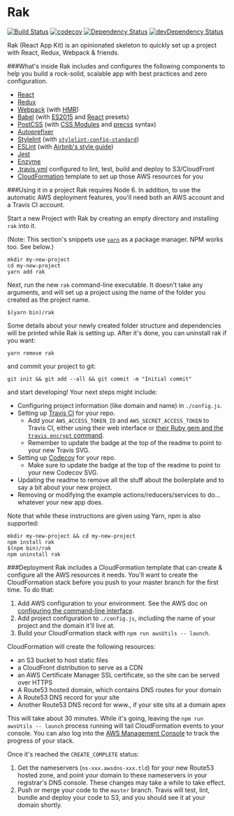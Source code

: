 # Rak

[![Build Status](https://travis-ci.org/bjacobel/rak.svg?branch=master)](https://travis-ci.org/bjacobel/rak) [![codecov](https://codecov.io/gh/bjacobel/rak/branch/master/graph/badge.svg)](https://codecov.io/gh/bjacobel/rak) [![Dependency Status](https://david-dm.org/bjacobel/rak.svg)](https://david-dm.org/bjacobel/rak) [![devDependency Status](https://david-dm.org/bjacobel/rak/dev-status.svg)](https://david-dm.org/bjacobel/rak?type=dev)

Rak (React App Kit) is an opinionated skeleton to quickly set up a project with React, Redux, Webpack & friends.

###What's inside
Rak includes and configures the following components to help you build a rock-solid, scalable app with best practices and zero configuration.

  - [React](https://facebook.github.io/react/)
  - [Redux](http://redux.js.org/)
  - [Webpack](https://webpack.github.io/) (with [HMR](https://webpack.github.io/docs/hot-module-replacement.html))
  - [Babel](https://babeljs.io/) (with [ES2015](http://babeljs.io/docs/plugins/preset-es2015/) and [React](http://babeljs.io/docs/plugins/preset-react/) presets)
  - [PostCSS](http://postcss.org/) (with [CSS Modules](https://github.com/css-modules/css-modules) and [precss](https://github.com/jonathantneal/precss) syntax)
  - [Autoprefixer](https://github.com/postcss/autoprefixer)
  - [Stylelint](http://stylelint.io/) (with [`stylelint-config-standard`](https://github.com/stylelint/stylelint-config-standard))
  - [ESLint](http://eslint.org/) (with [Airbnb's style guide](http://airbnb.io/javascript/))
  - [Jest](https://facebook.github.io/jest/)
  - [Enzyme](http://airbnb.io/enzyme/)
  - [.travis.yml](https://docs.travis-ci.com/user/customizing-the-build) configured to lint, test, build and deploy to S3/CloudFront
  - [CloudFormation](https://aws.amazon.com/cloudformation/) template to set up those AWS resources for you

###Using it in a project
Rak requires Node 6. In addition, to use the automatic AWS deployment features, you'll need both an AWS account and a Travis CI account.

Start a new Project with Rak by creating an empty directory and installing `rak` into it.

(Note: This section's snippets use [`yarn`](https://yarnpkg.com) as a package manager. NPM works too. See below.)

    mkdir my-new-project
    cd my-new-project
    yarn add rak

Next, run the new `rak` command-line executable. It doesn't take any arguments, and will set up a project using the name of the folder you created as the project name.

    $(yarn bin)/rak

Some details about your newly created folder structure and dependencies will be printed while Rak is setting up. After it's done, you can uninstall rak if you want:

    yarn remove rak

and commit your project to git:

    git init && git add --all && git commit -m "Initial commit"

and start developing! Your next steps might include:

- Configuring project information (like domain and name) in `./config.js`.
- Setting up [Travis CI](https://travis-ci.org) for your repo.
  - Add your `AWS_ACCESS_TOKEN_ID` and `AWS_SECRET_ACCESS_TOKEN` to Travis CI, either using their web interface or [their Ruby gem and the `travis encrypt` command](https://docs.travis-ci.com/user/environment-variables/).
  - Remember to update the badge at the top of the readme to point to your new Travis SVG.
- Setting up [Codecov](https://codecov.io) for your repo.
  - Make sure to update the badge at the top of the readme to point to your new Codecov SVG.
- Updating the readme to remove all the stuff about the boilerplate and to say a bit about your new project.
- Removing or modifying the example actions/reducers/services to do... whatever your new app does.

Note that while these instructions are given using Yarn, npm is also supported:

    mkdir my-new-project && cd my-new-project
    npm install rak
    $(npm bin)/rak
    npm uninstall rak

###Deployment
Rak includes a CloudFormation template that can create & configure all the AWS resources it needs. You'll want to create the CloudFormation stack before you push to your master branch for the first time. To do that:

1. Add AWS configuration to your environment. See the AWS doc on [configuring the command-line interface](http://docs.aws.amazon.com/cli/latest/userguide/cli-chap-getting-started.html).
2. Add project configuration to `./config.js`, including the name of your project and the domain it'll live at.
3. Build your CloudFormation stack with `npm run awsUtils -- launch`.

CloudFormation will create the following resources:

- an S3 bucket to host static files
- a CloudFront distribution to serve as a CDN
- an AWS Certificate Manager SSL certificate, so the site can be served over HTTPS
- A Route53 hosted domain, which contains DNS routes for your domain
- A Route53 DNS record for your site
- Another Route53 DNS record for www.<yoursite>, if your site sits at a domain apex

This will take about 30 minutes. While it's going, leaving the `npm run awsUtils -- launch` process running will tail CloudFormation events to your console. You can also log into the [AWS Management Console](https://console.aws.amazon.com/cloudformation/home#/stacks?filter=active) to track the progress of your stack.

Once it's reached the `CREATE_COMPLETE` status:

1. Get the nameservers (`ns-xxx.awsdns-xxx.tld`) for your new Route53 hosted zone, and point your domain to these nameservers in your registrar's DNS console. These changes may take a while to take effect.
2. Push or merge your code to the `master` branch. Travis will test, lint, bundle and deploy your code to S3, and you should see it at your domain shortly.
